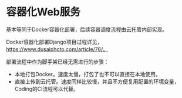 # 容器化Web服务

基本等同于Docker容器化部署，后续容器调度流程由云托管内部实现。

Docker容器化部署Django项目过程详见，https://www.dusaiphoto.com/article/76/。

部署流程中作为脚手架已经无需进行的步骤：
- 本地打包Docker。速度太慢，打包了也不可以直接在本地使用。
- 直接上传到云托管。速度同样比较慢，并且不方便复用配置的环境变量，Coding的CI流程可以代替。

